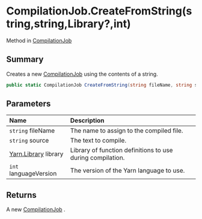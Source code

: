 # CompilationJob.CreateFromString(string,string,Library?,int)

Method in [CompilationJob](/docs/api/csharp/yarn.compiler.compilationjob.md)

## Summary


Creates a new  [CompilationJob](yarn.compiler.compilationjob.md)  using the contents of a
string.


```csharp
public static CompilationJob CreateFromString(string fileName, string source, Library? library = null, int languageVersion = Project.CurrentProjectFileVersion)
```

## Parameters

|Name|Description|
|:---|:---|
|`string` fileName|The name to assign to the compiled file.|
|`string` source|The text to compile.|
|[Yarn.Library](/docs/api/csharp/yarn.library.md) library|Library of function definitions to use during compilation.|
|`int` languageVersion|The version of the Yarn language to use.|

## Returns

A new  [CompilationJob](yarn.compiler.compilationjob.md) .

